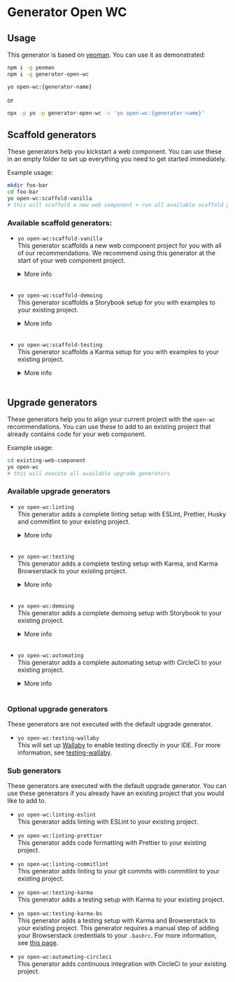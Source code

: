 # Generator Open WC

[//]: # (AUTO INSERT HEADER PREPUBLISH)

## Usage

This generator is based on [yeoman](http://yeoman.io/). You can use it as demonstrated:

```bash
npm i -g yeoman
npm i -g generator-open-wc

yo open-wc:{generator-name}
```

or

```bash
npx -p yo -p generator-open-wc -c 'yo open-wc:{generator-name}'
```


## Scaffold generators

These generators help you kickstart a web component.
You can use these in an empty folder to set up everything you need to get started immediately.

Example usage:
```bash
mkdir foo-bar
cd foo-bar
yo open-wc:scaffold-vanilla
# this will scaffold a new web component + run all available scaffold generators
```

### Available scaffold generators:

- `yo open-wc:scaffold-vanilla`<br/> 
  This generator scaffolds a new web component project for you with all of our recommendations. We recommend using this generator at the start of your web component project. 
  <details>
    <summary>More info</summary>
    <br/>
    This generator will internally run:

      - open-wc:linting
      - open-wc:scaffold-testing
      - open-wc:scaffold-demoing
      - open-wc:automating
  </details>
  <br/>

- `yo open-wc:scaffold-demoing`<br/> 
  This generator scaffolds a Storybook setup for you with examples to your existing project. 
  <details>
    <summary>More info</summary>
    <br/>
    This generator will internally run:

      - open-wc:demoing
      - Plus Storybook examples
  </details>
  <br/>

- `yo open-wc:scaffold-testing`<br/>
  This generator scaffolds a Karma setup for you with examples to your existing project. 
  <details>
    <summary>More info</summary>
    <br/>
    This generator will internally run:

      - open-wc:testing
      - Plus example tests
  </details>
  <br/>


## Upgrade generators
These generators help you to align your current project with the `open-wc` recommendations.
You can use these to add to an existing project that already contains code for your web component.

Example usage:
```bash
cd existing-web-component
yo open-wc
# this will execute all available upgrade generators
```

### Available upgrade generators

- `yo open-wc:linting`<br> 
This generator adds a complete linting setup with ESLint, Prettier, Husky and commitlint to your existing project. 
  <details>
    <summary>More info</summary>
    <br/>
    This generator will internally run:

      - open-wc:linting-eslint
      - open-wc:linting-prettier
      - open-wc:linting-commitlint
  </details>
  <br/>
  

- `yo open-wc:testing`<br>
This generator adds a complete testing setup with Karma, and Karma Browserstack to your existing project. 
  <details>
    <summary>More info</summary>
    <br/>
    This generator will internally run:

      - open-wc:testing-karma
      - open-wc:testing-karma-bs
  </details>
  <br/>
      

- `yo open-wc:demoing`<br>
This generator adds a complete demoing setup with Storybook to your existing project.
  <details>
    <summary>More info</summary>
    <br/>
    This generator will internally run:

      - open-wc:demoing-storybook
  </details>
  <br/>


- `yo open-wc:automating`<br>
This generator adds a complete automating setup with CircleCi to your existing project. 
  <details>
    <summary>More info</summary>
    <br/>
    This generator will internally run:

      - open-wc:automating-circleci
  </details>
  <br/>


### Optional upgrade generators
These generators are not executed with the default upgrade generator.

- `yo open-wc:testing-wallaby`<br>
  This will set up [Wallaby](https://wallabyjs.com/) to enable testing directly in your IDE. For more information, see [testing-wallaby](/testing/testing-wallaby.html).

### Sub generators
These generators are executed with the default upgrade generator.
You can use these generators if you already have an existing project that you would like to add to.

- `yo open-wc:linting-eslint`<br>
  This generator adds linting with ESLint to your existing project.


- `yo open-wc:linting-prettier`<br>
  This generator adds code formatting with Prettier to your existing project.


- `yo open-wc:linting-commitlint`<br>
  This generator adds linting to your git commits with commitlint to your existing project.


- `yo open-wc:testing-karma`<br>
  This generator adds a testing setup with Karma to your existing project.


- `yo open-wc:testing-karma-bs`<br>
  This generator adds a testing setup with Karma and Browserstack to your existing project. This generator requires a manual step of adding your Browserstack credentials to your `.bashrc`. For more information, see [this page](/testing/testing-karma-bs.html#setup).


- `yo open-wc:automating-circleci`<br>
  This generator adds continuous integration with CircleCi to your existing project.

